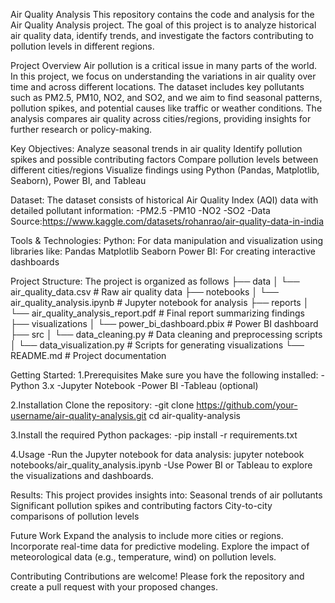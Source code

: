 Air Quality Analysis
This repository contains the code and analysis for the Air Quality Analysis project. The goal of this project is to analyze historical air quality data, identify trends, and investigate the factors contributing to pollution levels in different regions.

Project Overview
Air pollution is a critical issue in many parts of the world. In this project, we focus on understanding the variations in air quality over time and across different locations. The dataset includes key pollutants such as PM2.5, PM10, NO2, and SO2, and we aim to find seasonal patterns, pollution spikes, and potential causes like traffic or weather conditions. The analysis compares air quality across cities/regions, providing insights for further research or policy-making.

Key Objectives:
Analyze seasonal trends in air quality
Identify pollution spikes and possible contributing factors
Compare pollution levels between different cities/regions
Visualize findings using Python (Pandas, Matplotlib, Seaborn), Power BI, and Tableau

Dataset:
The dataset consists of historical Air Quality Index (AQI) data with detailed pollutant information:
-PM2.5
-PM10
-NO2
-SO2
-Data Source:https://www.kaggle.com/datasets/rohanrao/air-quality-data-in-india 

Tools & Technologies:
Python: For data manipulation and visualization using libraries like:
Pandas
Matplotlib
Seaborn
Power BI: For creating interactive dashboards

Project Structure:
The project is organized as follows
├── data
│   └── air_quality_data.csv           # Raw air quality data
├── notebooks
│   └── air_quality_analysis.ipynb     # Jupyter notebook for analysis
├── reports
│   └── air_quality_analysis_report.pdf # Final report summarizing findings
├── visualizations
│   └── power_bi_dashboard.pbix        # Power BI dashboard
├── src
│   └── data_cleaning.py               # Data cleaning and preprocessing scripts
│   └── data_visualization.py          # Scripts for generating visualizations
└── README.md                          # Project documentation


Getting Started:
1.Prerequisites
Make sure you have the following installed:
-Python 3.x
-Jupyter Notebook
-Power BI
-Tableau (optional)

2.Installation
Clone the repository:
-git clone https://github.com/your-username/air-quality-analysis.git
 cd air-quality-analysis
 
3.Install the required Python packages:
-pip install -r requirements.txt

4.Usage
-Run the Jupyter notebook for data analysis:
jupyter notebook notebooks/air_quality_analysis.ipynb
-Use Power BI or Tableau to explore the visualizations and dashboards.

Results:
This project provides insights into:
Seasonal trends of air pollutants
Significant pollution spikes and contributing factors
City-to-city comparisons of pollution levels


Future Work
Expand the analysis to include more cities or regions.
Incorporate real-time data for predictive modeling.
Explore the impact of meteorological data (e.g., temperature, wind) on pollution levels.


Contributing
Contributions are welcome! Please fork the repository and create a pull request with your proposed changes.
